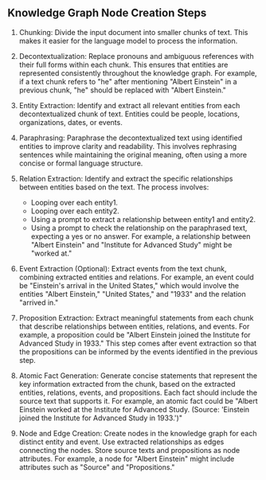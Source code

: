 ## Knowledge Graph Node Creation Steps

1. Chunking: Divide the input document into smaller chunks of text. This makes it easier for the language model to process the information. 


2. Decontextualization: Replace pronouns and ambiguous references with their full forms within each chunk. This ensures that entities are represented consistently throughout the knowledge graph.  For example, if a text chunk refers to "he" after mentioning "Albert Einstein" in a previous chunk, "he" should be replaced with "Albert Einstein." 


3. Entity Extraction: Identify and extract all relevant entities from each decontextualized chunk of text. Entities could be people, locations, organizations, dates, or events. 


4. Paraphrasing: Paraphrase the decontextualized text using identified entities to improve clarity and readability. This involves rephrasing sentences while maintaining the original meaning, often using a more concise or formal language structure.


5. Relation Extraction: Identify and extract the specific relationships between entities based on the text. The process involves:
   - Looping over each entity1.
   - Looping over each entity2.
   - Using a prompt to extract a relationship between entity1 and entity2.
   - Using a prompt to check the relationship on the paraphrased text, expecting a yes or no answer.
   For example, a relationship between "Albert Einstein" and "Institute for Advanced Study" might be "worked at."


6. Event Extraction (Optional): Extract events from the text chunk, combining extracted entities and relations.  For example, an event could be "Einstein's arrival in the United States," which would involve the entities "Albert Einstein," "United States," and "1933" and the relation "arrived in." 


7. Proposition Extraction: Extract meaningful statements from each chunk that describe relationships between entities, relations, and events.  For example, a proposition could be "Albert Einstein joined the Institute for Advanced Study in 1933."  This step comes after event extraction so that the propositions can be informed by the events identified in the previous step. 


8. Atomic Fact Generation: Generate concise statements that represent the key information extracted from the chunk, based on the extracted entities, relations, events, and propositions.  Each fact should include the source text that supports it.  For example, an atomic fact could be "Albert Einstein worked at the Institute for Advanced Study. (Source: 'Einstein joined the Institute for Advanced Study in 1933.')" 


9. Node and Edge Creation: Create nodes in the knowledge graph for each distinct entity and event.  Use extracted relationships as edges connecting the nodes.  Store source texts and propositions as node attributes.  For example, a node for "Albert Einstein" might include attributes such as "Source" and "Propositions." 

